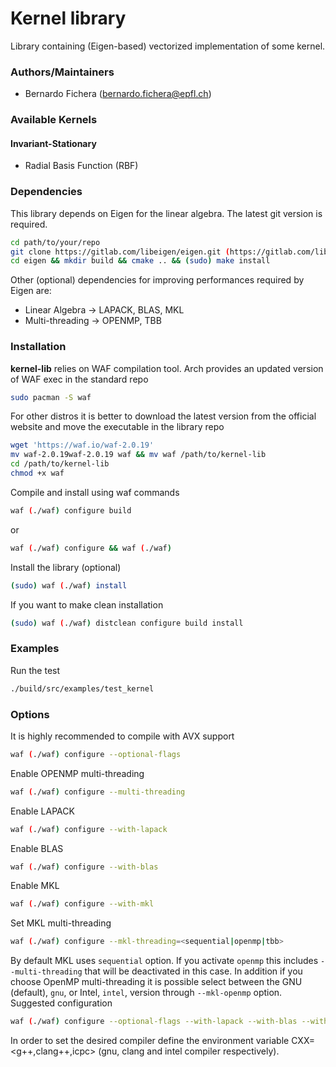 # Kernel library
Library containing (Eigen-based) vectorized implementation of some kernel.

### Authors/Maintainers

- Bernardo Fichera (bernardo.fichera@epfl.ch)

### Available Kernels

#### Invariant-Stationary
- Radial Basis Function (RBF)

### Dependencies
This library depends on Eigen for the linear algebra. The latest git version is required.
```sh
cd path/to/your/repo
git clone https://gitlab.com/libeigen/eigen.git (https://gitlab.com/libeigen/eigen.git)
cd eigen && mkdir build && cmake .. && (sudo) make install
```
Other (optional) dependencies for improving performances required by Eigen are:
- Linear Algebra -> LAPACK, BLAS, MKL
- Multi-threading -> OPENMP, TBB

### Installation
**kernel-lib** relies on WAF compilation tool.
Arch provides an updated version of WAF exec in the standard repo
```sh
sudo pacman -S waf
```
For other distros it is better to download the latest version from the official website and move the executable in the library repo
```sh
wget 'https://waf.io/waf-2.0.19'
mv waf-2.0.19waf-2.0.19 waf && mv waf /path/to/kernel-lib
cd /path/to/kernel-lib
chmod +x waf
```
Compile and install using waf commands
```sh
waf (./waf) configure build
```
or
```sh
waf (./waf) configure && waf (./waf)
```
Install the library (optional)
```sh
(sudo) waf (./waf) install
```
If you want to make clean installation
```sh
(sudo) waf (./waf) distclean configure build install
```

### Examples
Run the test
```sh
./build/src/examples/test_kernel
```

### Options
It is highly recommended to compile with AVX support
```sh
waf (./waf) configure --optional-flags
```
Enable OPENMP multi-threading
```sh
waf (./waf) configure --multi-threading
```
Enable LAPACK
```sh
waf (./waf) configure --with-lapack
```
Enable BLAS
```sh
waf (./waf) configure --with-blas
```
Enable MKL
```sh
waf (./waf) configure --with-mkl
```
Set MKL multi-threading
```sh
waf (./waf) configure --mkl-threading=<sequential|openmp|tbb>
```
By default MKL uses `sequential` option. If you activate `openmp` this includes `--multi-threading` that will be deactivated in this case. In addition if you choose OpenMP multi-threading it is possible select between the GNU (default), `gnu`, or Intel, `intel`, version through `--mkl-openmp` option. 
Suggested configuration
```sh
waf (./waf) configure --optional-flags --with-lapack --with-blas --with-mkl --mkl-threading=tbb
```
In order to set the desired compiler define the environment variable CXX=<g++,clang++,icpc> (gnu, clang and intel compiler respectively).
